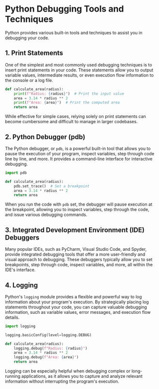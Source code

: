 # Python Debugging Tools and Techniques

Python provides various built-in tools and techniques to assist you in debugging your code.

## 1. Print Statements

One of the simplest and most commonly used debugging techniques is to insert print statements in your code. These statements allow you to output variable values, intermediate results, or even execution flow information to the console or a log file.

```python
def calculate_area(radius):
    print(f"Radius: {radius}")  # Print the input value
    area = 3.14 * radius ** 2
    print(f"Area: {area}")  # Print the computed area
    return area
```

While effective for simple cases, relying solely on print statements can become cumbersome and difficult to manage in larger codebases.

## 2. Python Debugger (pdb)

The Python debugger, or `pdb`, is a powerful built-in tool that allows you to pause the execution of your program, inspect variables, step through code line by line, and more. It provides a command-line interface for interactive debugging.

```python
import pdb

def calculate_area(radius):
    pdb.set_trace()  # Set a breakpoint
    area = 3.14 * radius ** 2
    return area
```

When you run the code with `pdb` set, the debugger will pause execution at the breakpoint, allowing you to inspect variables, step through the code, and issue various debugging commands.

## 3. Integrated Development Environment (IDE) Debuggers

Many popular IDEs, such as PyCharm, Visual Studio Code, and Spyder, provide integrated debugging tools that offer a more user-friendly and visual approach to debugging. These debuggers typically allow you to set breakpoints, step through code, inspect variables, and more, all within the IDE's interface.

## 4. Logging

Python's `logging` module provides a flexible and powerful way to log information about your program's execution. By strategically placing log statements throughout your code, you can capture valuable debugging information, such as variable values, error messages, and execution flow details.

```python
import logging

logging.basicConfig(level=logging.DEBUG)

def calculate_area(radius):
    logging.debug(f"Radius: {radius}")
    area = 3.14 * radius ** 2
    logging.debug(f"Area: {area}")
    return area
```

Logging can be especially helpful when debugging complex or long-running applications, as it allows you to capture and analyze relevant information without interrupting the program's execution.